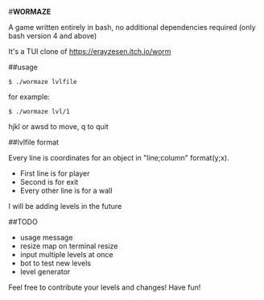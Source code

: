 #**WORMAZE**

A game written entirely in bash, no additional dependencies required (only bash version 4 and above)

It's a TUI clone of https://erayzesen.itch.io/worm

##usage

```
$ ./wormaze lvlfile
```

for example:

```
$ ./wormaze lvl/1
```

hjkl or awsd to move, q to quit

##lvlfile format

Every line is coordinates for an object in "line;column" format(y;x).

* First line is for player
* Second is for exit
* Every other line is for a wall

I will be adding levels in the future

##TODO

- usage message
- resize map on terminal resize
- input multiple levels at once
- bot to test new levels
- level generator

Feel free to contribute your levels and changes! Have fun!
